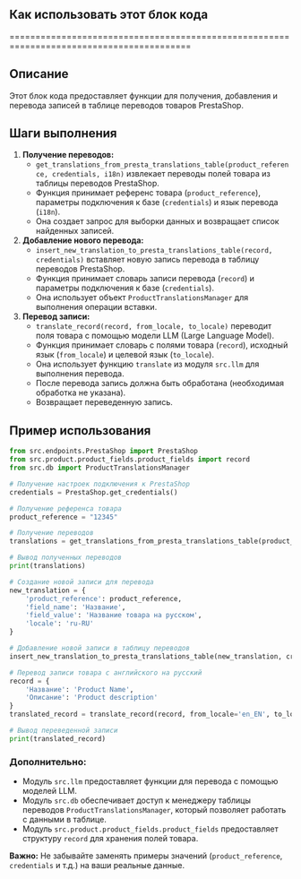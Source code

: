 ## Как использовать этот блок кода
=========================================================================================

Описание
-------------------------
Этот блок кода предоставляет функции для получения, добавления и перевода записей в таблице переводов товаров PrestaShop.

Шаги выполнения
-------------------------
1. **Получение переводов:**  
    - `get_translations_from_presta_translations_table(product_reference, credentials, i18n)` извлекает переводы полей товара из таблицы переводов PrestaShop.
    - Функция принимает референс товара (`product_reference`), параметры подключения к базе (`credentials`) и язык перевода (`i18n`).
    - Она создает запрос для выборки данных и возвращает список найденных записей.
2. **Добавление нового перевода:**
    - `insert_new_translation_to_presta_translations_table(record, credentials)` вставляет новую запись перевода в таблицу переводов PrestaShop.
    - Функция принимает словарь записи перевода (`record`) и параметры подключения к базе (`credentials`).
    - Она использует объект `ProductTranslationsManager` для выполнения операции вставки.
3. **Перевод записи:**
    - `translate_record(record, from_locale, to_locale)` переводит поля товара с помощью модели LLM (Large Language Model).
    - Функция принимает словарь с полями товара (`record`), исходный язык (`from_locale`) и целевой язык (`to_locale`).
    - Она использует функцию `translate` из модуля `src.llm` для выполнения перевода.
    - После перевода запись должна быть обработана (необходимая обработка не указана).
    - Возвращает переведенную запись.

Пример использования
-------------------------

```python
from src.endpoints.PrestaShop import PrestaShop
from src.product.product_fields.product_fields import record
from src.db import ProductTranslationsManager

# Получение настроек подключения к PrestaShop
credentials = PrestaShop.get_credentials()

# Получение референса товара
product_reference = "12345"

# Получение переводов
translations = get_translations_from_presta_translations_table(product_reference, credentials, i18n="ru-RU")

# Вывод полученных переводов
print(translations)

# Создание новой записи для перевода
new_translation = {
    'product_reference': product_reference,
    'field_name': 'Название',
    'field_value': 'Название товара на русском',
    'locale': 'ru-RU'
}

# Добавление новой записи в таблицу переводов
insert_new_translation_to_presta_translations_table(new_translation, credentials)

# Перевод записи товара с английского на русский
record = {
    'Название': 'Product Name',
    'Описание': 'Product description'
}
translated_record = translate_record(record, from_locale='en_EN', to_locale='ru-RU')

# Вывод переведенной записи
print(translated_record)
```

### **Дополнительно:**

- Модуль `src.llm` предоставляет функции для перевода с помощью моделей LLM.
- Модуль `src.db` обеспечивает доступ к менеджеру таблицы переводов `ProductTranslationsManager`, который позволяет работать с данными в таблице.
- Модуль `src.product.product_fields.product_fields` предоставляет структуру `record` для хранения полей товара.

**Важно:** Не забывайте заменять примеры значений (`product_reference`, `credentials` и т.д.) на ваши реальные данные.